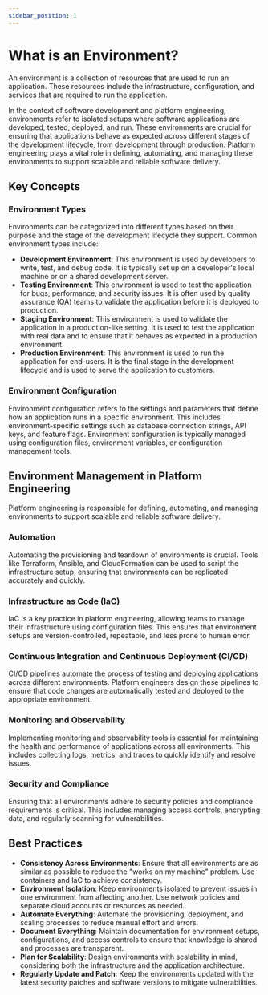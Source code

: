 ```yaml
---
sidebar_position: 1
---
```


# What is an Environment?

An environment is a collection of resources that are used to run an application. These resources include the infrastructure, configuration, and services that are required to run the application.

In the context of software development and platform engineering, environments refer to isolated setups where software applications are developed, tested, deployed, and run. These environments are crucial for ensuring that applications behave as expected across different stages of the development lifecycle, from development through production. Platform engineering plays a vital role in defining, automating, and managing these environments to support scalable and reliable software delivery.

## Key Concepts

### Environment Types

Environments can be categorized into different types based on their purpose and the stage of the development lifecycle they support. Common environment types include:

- **Development Environment**: This environment is used by developers to write, test, and debug code. It is typically set up on a developer's local machine or on a shared development server.
- **Testing Environment**: This environment is used to test the application for bugs, performance, and security issues. It is often used by quality assurance (QA) teams to validate the application before it is deployed to production.
- **Staging Environment**: This environment is used to validate the application in a production-like setting. It is used to test the application with real data and to ensure that it behaves as expected in a production environment.
- **Production Environment**: This environment is used to run the application for end-users. It is the final stage in the development lifecycle and is used to serve the application to customers.

### Environment Configuration

Environment configuration refers to the settings and parameters that define how an application runs in a specific environment. This includes environment-specific settings such as database connection strings, API keys, and feature flags. Environment configuration is typically managed using configuration files, environment variables, or configuration management tools.

## Environment Management in Platform Engineering

Platform engineering is responsible for defining, automating, and managing environments to support scalable and reliable software delivery.

### Automation

Automating the provisioning and teardown of environments is crucial. Tools like Terraform, Ansible, and CloudFormation can be used to script the infrastructure setup, ensuring that environments can be replicated accurately and quickly.

### Infrastructure as Code (IaC)

IaC is a key practice in platform engineering, allowing teams to manage their infrastructure using configuration files. This ensures that environment setups are version-controlled, repeatable, and less prone to human error.

### Continuous Integration and Continuous Deployment (CI/CD)

CI/CD pipelines automate the process of testing and deploying applications across different environments. Platform engineers design these pipelines to ensure that code changes are automatically tested and deployed to the appropriate environment.

### Monitoring and Observability

Implementing monitoring and observability tools is essential for maintaining the health and performance of applications across all environments. This includes collecting logs, metrics, and traces to quickly identify and resolve issues.

### Security and Compliance

Ensuring that all environments adhere to security policies and compliance requirements is critical. This includes managing access controls, encrypting data, and regularly scanning for vulnerabilities.

## Best Practices

- **Consistency Across Environments**: Ensure that all environments are as similar as possible to reduce the "works on my machine" problem. Use containers and IaC to achieve consistency.
- **Environment Isolation**: Keep environments isolated to prevent issues in one environment from affecting another. Use network policies and separate cloud accounts or resources as needed.
- **Automate Everything**: Automate the provisioning, deployment, and scaling processes to reduce manual effort and errors.
- **Document Everything**: Maintain documentation for environment setups, configurations, and access controls to ensure that knowledge is shared and processes are transparent.
- **Plan for Scalability**: Design environments with scalability in mind, considering both the infrastructure and the application architecture.
- **Regularly Update and Patch**: Keep the environments updated with the latest security patches and software versions to mitigate vulnerabilities.